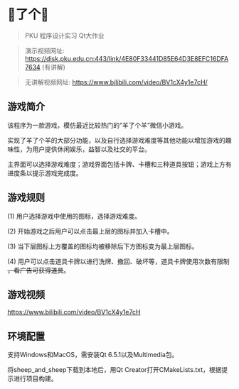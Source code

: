# 🐏了个🐑

> PKU 程序设计实习 Qt大作业

> 演示视频网址: https://disk.pku.edu.cn:443/link/4E80F33441D85E64D3E8EFC16DFA7634 (有讲解)

> 无讲解视频网址: https://www.bilibili.com/video/BV1cX4y1e7cH/

## 游戏简介
该程序为一款游戏，模仿最近比较热门的“羊了个羊”微信小游戏。

实现了羊了个羊的大部分功能，以及自行选择游戏难度等其他功能以增加游戏的趣味性，为用户提供休闲娱乐，益智以及社交的平台。

主界面可以选择游戏难度；游戏界面包括卡牌、卡槽和三种道具按钮；游戏上方有进度条以提示游戏完成度。

## 游戏规则
(1) 用户选择游戏中使用的图标，选择游戏难度。

(2) 开始游戏之后用户可以点击最上层的图标并加入卡槽中。

(3) 当下层图标上方覆盖的图标均被移除后下方图标变为最上层图标。

(4) 用户可以点击道具卡牌以进行洗牌、撤回、破坏等，道具卡牌使用次数有限制 ~~，看广告可获得道具~~。

## 游戏视频
https://www.bilibili.com/video/BV1cX4y1e7cH

## 环境配置
支持Windows和MacOS，需安装Qt 6.5.1以及Multimedia包。

将sheep_and_sheep下载到本地后，用Qt Creator打开CMakeLists.txt，根据提示进行项目构建。
